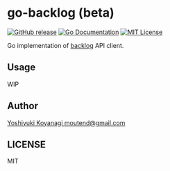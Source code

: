 go-backlog (beta)
=================

[![GitHub release](https://img.shields.io/github/release/moutend/go-backlog.svg?style=flat-square)][release]
[![Go Documentation](https://img.shields.io/badge/go-documentation-blue.svg?style=flat-square)][godocs]
[![MIT License](https://img.shields.io/badge/license-MIT-blue.svg?style=flat-square)][license]

[release]: https://github.com/moutend/go-backlog/releases
[godocs]: https://godoc.org/github.com/moutendgo-backlog/
[license]: https://github.com/moutend/go-backlog/blob/master/LICENSE

Go implementation of [backlog](https://backlog.com) API client.

## Usage

WIP

## Author

[Yoshiyuki Koyanagi <moutend@gmail.com>](https://github.com/moutend)

## LICENSE

MIT
